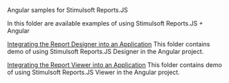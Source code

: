 Angular samples for Stimulsoft Reports.JS

In this folder are available examples of using Stimulsoft Reports.JS + Angular

[Integrating the Report Designer into an Application](https://github.com/stimulsoft/Samples-JS/tree/master/Angular/Integrating%20the%20Report%20Designer%20into%20an%20Application)
This folder contains demo of using Stimulsoft Reports.JS Designer in the Angular project.

[Integrating the Report Viewer into an Application](https://github.com/stimulsoft/Samples-JS/tree/master/Angular/Integrating%20the%20Report%20Viewer%20into%20an%20Application)
This folder contains demo of using Stimulsoft Reports.JS Viewer in the Angular project.
